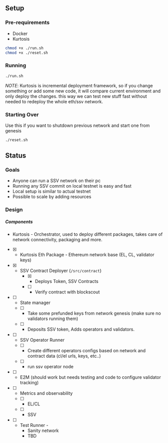 ## Setup

### Pre-requirements

- Docker
- Kurtosis

```bash
chmod +x ./run.sh
chmod +x ./reset.sh
```


### Running 

```bash
./run.sh
```

*NOTE*: Kurtosis is incremental deployment framework, so if you change something or add some new code, it will compare current environment and only deploy the changes. this way we can test new stuff fast without needed to redeploy the whole eth/ssv network.

### Starting Over

Use this if you want to shutdown previous network and start one from genesis

```bash
./reset.sh
```


## Status

### Goals 

- Anyone can run a SSV network on their pc
- Running any SSV commit on local testnet is easy and fast
- Local setup is similar to actual testnet
- Possible to scale by adding resources

### Design

##### Components

- Kurtosis - Orchestrator, used to deploy different packages, takes care of network connectivity, packaging and more.
- [x] - Kurtosis Eth Package - Ethereum network base (EL, CL, validator keys)
- [x] - SSV Contract Deployer (`/src/contract`)
	- [x] - Deploys Token,  SSV Contracts
 	- [ ] - Verify contract with blockscout

- [ ] - State manager
  - [ ] - Take some prefunded keys from network genesis (make sure no validators running them)
  - [ ] - Deposits SSV token, Adds operators and validators.
- [ ] - SSV Operator Runner
  - [ ] - Create different operators configs based on network and contract data (cl/el urls, keys, etc..)
  - [ ] - run ssv operator node 
- [ ] - E2M (should work but needs testing and code to configure validator tracking)
- [ ] - Metrics and observability
  - [ ] - EL/CL
  - [ ] - SSV
- [ ] - Test Runner - 
	- Sanity network
	- TBD

